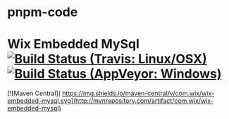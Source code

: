 # pnpm-code

# Wix Embedded MySql [![Build Status (Travis: Linux/OSX)](https://img.shields.io/travis/wix/wix-embedded-mysql/master.svg?label=linux%2FOSX%20build)](https://travis-ci.org/wix/wix-embedded-mysql) [![Build Status (AppVeyor: Windows)](https://img.shields.io/appveyor/ci/viliusl/wix-embedded-mysql/master.svg?label=windows%20build)](https://ci.appveyor.com/project/viliusl/wix-embedded-mysql)

[![Maven Central](	https://img.shields.io/maven-central/v/com.wix/wix-embedded-mysql.svg](http://mvnrepository.com/artifact/com.wix/wix-embedded-mysql)
